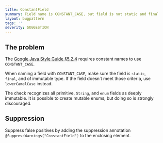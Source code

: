 ```yaml
---
title: ConstantField
summary: Field name is CONSTANT_CASE, but field is not static and final
layout: bugpattern
tags: ''
severity: SUGGESTION
---
```


<!--
*** AUTO-GENERATED, DO NOT MODIFY ***
To make changes, edit the @BugPattern annotation or the explanation in docs/bugpattern.
-->

## The problem
The [Google Java Style Guide §5.2.4][style] requires constant names to use
`CONSTANT_CASE`.

[style]: https://google.github.io/styleguide/javaguide.html#s5.2.4-constant-names

When naming a field with `CONSTANT_CASE`, make sure the field is `static`,
`final`, and of immutable type. If the field doesn't meet those criteria, use
`lowerCamelCase` instead.

The check recognizes all primitive, `String`, and `enum` fields as deeply
immutable. It is possible to create mutable enums, but doing so is
strongly discouraged.

## Suppression
Suppress false positives by adding the suppression annotation `@SuppressWarnings("ConstantField")` to the enclosing element.
